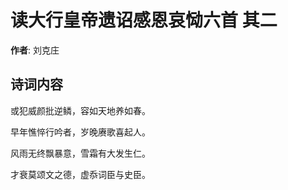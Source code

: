 # 读大行皇帝遗诏感恩哀恸六首  其二

**作者**: 刘克庄

## 诗词内容

或犯威颜批逆鳞，容如天地养如春。

早年憔悴行吟者，岁晚赓歌喜起人。

风雨无终飘暴意，雪霜有大发生仁。

才衰莫颂文之德，虚忝词臣与史臣。

